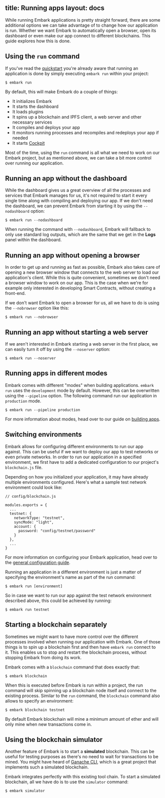 title: Running apps
layout: docs
---

While running Embark applications is pretty straight forward, there are some additional options we can take advantage of to change how our application is run. Whether we want Embark to automatically open a browser, open its dashboard or even make our app connect to different blockchains. This guide explores how this is done.

## Using the `run` command

If you've read the [quickstart](quick_start.html) you're already aware that running an application is done by simply executing `embark run` within your project:

```
$ embark run
```

By default, this will make Embark do a couple of things:

- It initializes Embark
- It starts the dashboard
- It loads plugins
- It spins up a blockchain and IPFS client, a web server and other necessary services
- It compiles and deploys your app
- It monitors running processes and recompiles and redeploys your app if needed
- It starts [Cockpit](/docs/cockpit_introduction.html)

Most of the time, using the `run` command is all what we need to work on our Embark project, but as mentioned above, we can take a bit more control over running our application.

## Running an app without the dashboard

While the dashboard gives us a great overview of all the processes and services that Embark manages for us, it's not required to start it every single time along with compiling and deploying our app. If we don't need the dashboard, we can prevent Embark from starting it by using the `--nodashboard` option:

```
$ embark run --nodashboard
```

When running the command with `--nodashboard`, Embark will fallback to only use standard log outputs, which are the same that we get in the **Logs** panel within the dashboard.

## Running an app without opening a browser

In order to get up and running as fast as possible, Embark also takes care of opening a new browser window that connects to the web server to load our application's client. While this is quite convenient, sometimes we don't need a browser window to work on our app. This is the case when we're for example only interested in developing Smart Contracts, without creating a front-end.

If we don't want Embark to open a browser for us, all we have to do is using the `--nobrowser` option like this:


```
$ embark run --nobrowser
```


## Running an app without starting a web server

If we aren't interested in Embark starting a web server in the first place, we can easily turn it off by using the `--noserver` option:

```
$ embark run --noserver
```

## Running apps in different modes

Embark comes with different "modes" when building applications. `embark run` uses the `development` mode by default. However, this can be overwritten using the `--pipeline` option. The following command run our application in `production` mode.

```
$ embark run --pipeline production
```

For more information about modes, head over to our guide on [building apps](pipeline_and_webpack.html).

## Switching environments

Embark allows for configuring different environments to run our app against. This can be useful if we want to deploy our app to test networks or even private networks. In order to run our application in a specified environment, we first have to add a dedicated configuration to our project's `blockchain.js` file. 

Depending on how you initialized your application, it may have already multiple environments configured. Here's what a sample test network environment could look like:

```
// config/blockchain.js

modules.exports = {
  ...
  testnet: {
    networkType: "testnet",
    syncMode: "light",
    account: {
      password: "config/testnet/password"
    }
  },
  ...
}
```

For more information on configuring your Embark application, head over to the [general configuration guide](configuration.html).

Running an application in a different environment is just a matter of specifying the environment's name as part of the run command:

```
$ embark run [environment]
```

So in case we want to run our app against the test network environment described above, this could be achieved by running:

```
$ embark run testnet
```

## Starting a blockchain separately

Sometimes we might want to have more control over the different processes involved when running our application with Embark. One of those things is to spin up a blockchain first and then have `embark run` connect to it. This enables us to stop and restart the blockchain process, without stopping Embark from doing its work.

Embark comes with a `blockchain` command that does exactly that:

```
$ embark blockchain
```

When this is executed before Embark is run within a project, the run command will skip spinning up a blockchain node itself and connect to the existing process. Similar to the `run` command, the `blockchain` command also allows to specify an environment:

```
$ embark blockchain testnet
```

By default Embark blockchain will mine a minimum amount of ether and will only mine when new transactions come in.

## Using the blockchain simulator

Another feature of Embark is to start a **simulated** blockchain. This can be useful for testing purposes as there's no need to wait for transactions to be mined. You might have heard of [Ganache CLI](https://truffleframework.com/docs/ganache/quickstart), which is a great project that implements such a simulated blockchain.

Embark integrates perfectly with this existing tool chain. To start a simulated blockchain, all we have do is to use the `simulator` command:

```
$ embark simulator
```

